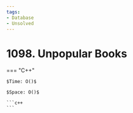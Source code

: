 ```yaml
---
tags:
- Database
- Unsolved
---
```



# 1098. Unpopular Books

=== "C++"

    $Time: O()$

    $Space: O()$

    ```c++
    ```